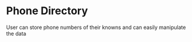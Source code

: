 # Phone Directory
 User can store phone numbers of their knowns and can easily manipulate the data

